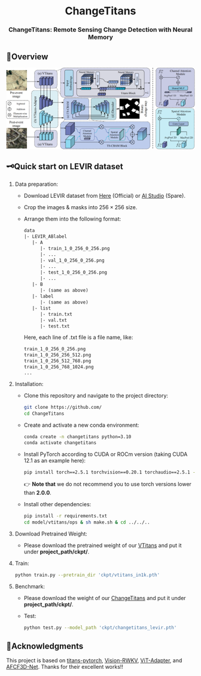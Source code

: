 <h1 align="center">ChangeTitans</h1>

<h3 align="center">ChangeTitans: Remote Sensing Change Detection with Neural Memory</h3>

## 🔭Overview

![ChangeTitans](ChangeTitans.png)

## 🗝️Quick start on LEVIR dataset

1. Data preparation:

   - Download LEVIR dataset from [Here](https://justchenhao.github.io/LEVIR/) (Official) or [AI Studio](https://aistudio.baidu.com/datasetdetail/53795) (Spare).

   - Crop the images & masks into $256\times 256$ size.

   - Arrange them into the following format:

     ```
     data
     |- LEVIR_ABlabel
        |- A
           |- train_1_0_256_0_256.png
           |- ...
           |- val_1_0_256_0_256.png
           |- ...
           |- test_1_0_256_0_256.png
           |- ...
        |- B
           |- (same as above)
        |- label
           |- (same as above)
        |- list
           |- train.txt
           |- val.txt
           |- test.txt
     ```

     Here, each line of .txt file is a file name, like:

     ```
     train_1_0_256_0_256.png
     train_1_0_256_256_512.png
     train_1_0_256_512_768.png
     train_1_0_256_768_1024.png
     ...
     ```

2. Installation:

   - Clone this repository and navigate to the project directory:

     ```bash
     git clone https://github.com/
     cd ChangeTitans
     ```

   - Create and activate a new conda environment:

     ```bash
     conda create -n changetitans python=3.10
     conda activate changetitans
     ```

   - Install PyTorch according to CUDA or ROCm version (taking CUDA 12.1 as an example here): 

     ```bash
     pip install torch==2.5.1 torchvision==0.20.1 torchaudio==2.5.1 --index-url https://download.pytorch.org/whl/cu121
     ```

     👉 **Note that** we do not recommend you to use torch versions lower than **2.0.0**.

   - Install other dependencies:

     ```bash
     pip install -r requirements.txt
     cd model/vtitans/ops & sh make.sh & cd ../../..
     ```

3. Download Pretrained Weight:

   - Please download the pretrained weight of our [VTitans](https://github.com/ChangeTitans/ChangeTitans/releases/download/v0.1/vtitans_in1k.pth) and put it under **project_path/ckpt/**.

4. Train:

   ```bash
   python train.py --pretrain_dir 'ckpt/vtitans_in1k.pth'
   ```

5. Benchmark:

   - Please download the weight of our [ChangeTitans](https://github.com/ChangeTitans/ChangeTitans/releases/download/v0.1/changetitans_levir.pth) and put it under **project_path/ckpt/**.

   - Test:

     ```bash
     python test.py --model_path 'ckpt/changetitans_levir.pth'
     ```

## 🤝Acknowledgments
This project is based on [titans-pytorch](https://github.com/lucidrains/titans-pytorch), [Vision-RWKV](https://github.com/OpenGVLab/Vision-RWKV), [ViT-Adapter](https://github.com/czczup/ViT-Adapter), and [AFCF3D-Net](https://github.com/wm-Githuber/AFCF3D-Net). Thanks for their excellent works!!
